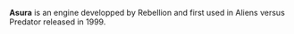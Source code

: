 **Asura** is an engine developped by Rebellion and first used in Aliens versus Predator released in 1999.
